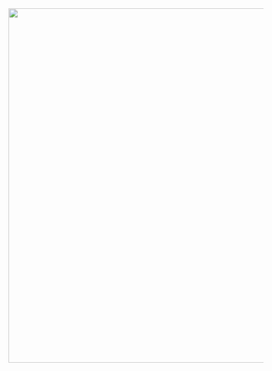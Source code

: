 <img src='https://community.atlassian.com/t5/image/serverpage/image-id/113518i7A32F598297A38B6/image-size/large?v=v2&px=999' width="800" height="700">

